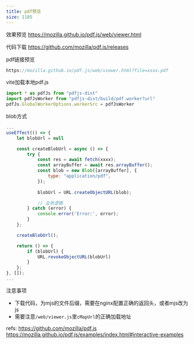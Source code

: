 ```yaml
---
title: pdf预览
size: 1185
---
```


效果预览
https://mozilla.github.io/pdf.js/web/viewer.html

代码下载
https://github.com/mozilla/pdf.js/releases

pdf链接预览
```js
https://mozilla.github.io/pdf.js/web/viewer.html?file=xxxx.pdf
```

vite加载本地pdf.js
```js
import * as pdfJs from "pdfjs-dist"
import pdfJsWorker from "pdfjs-dist/build/pdf.worker?url"
pdfJs.GlobalWorkerOptions.workerSrc = pdfJsWorker
```

blob方式
```jsx
...
useEffect(() => {
	let blobUrl = null

	const createBlobUrl = async () => {
		try {
			const res = await fetch(xxxx);
			const arrayBuffer = await res.arrayBuffer();
			const blob = new Blob([arrayBuffer], {
				type: "application/pdf",
			});
			
			blobUrl = URL.createObjectURL(blob);

			// 业务逻辑
		} catch (error) {
			console.error('Error:', error);
		}
	};

	createBlobUrl();

	return () => {
		if (blobUrl) {
			URL.revokeObjectURL(blobUrl)
		}
	};
}, []);
...
```

注意事项
- 下载代码，为mjs的文件后缀，需要在nginx配置正确的返回头，或者mjs改为js
- 需要注意`/web/viewer.js`里`cMapUrl`的正确加载地址

refs:
https://github.com/mozilla/pdf.js
https://mozilla.github.io/pdf.js/examples/index.html#interactive-examples

